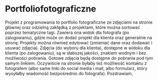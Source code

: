 ﻿# Portfoliofotograficzne


Projekt z programowania to portfolio fotograficzne ze zdjęciami na stronie głównej oraz odzielną zakłądką z projektami, które można sortować poprzez tematyczne tagi. Zawiera ona widok dla fotografa (po zalogowaniu), gdzie może on dodać projekt dla klienta oraz generalnie na stronę. Projekty można również edytować (zmieniać dane oraz dodawać i usuwać zdjęcia). Zdjęcia (do wyboru dla klienta), dostępne w widoku dla klienta (po zalogowaniu), są w słabszej jakości, znakiem wodnym i bez możliwości pobrania. Gotowe zdjęcia będą dostępne do pobrania pod tym samym linkiem. Oczywiście na stronie byłaby też możliwość kontaktu z fotografem (albo same linki do social media i mail, albo formularz, który wysyłałby wiadomość bezpośrednio do fotografa).
Pozdrawiam,
